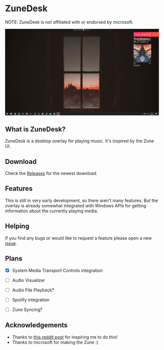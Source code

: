 # ZuneDesk
NOTE: ZuneDesk is not affiliated with or endorsed by microsoft.

![Early Version Screen Shot](/screenshots/1.png)

## What is ZuneDesk?
ZuneDesk is a desktop overlay for playing music. It's inspired by the Zune UI. 

## Download
Check the [Releases](https://github.com/PlatinShadow/ZuneDesk/releases) for the newest download.

## Features
This is still in very early development, so there aren't many features.
But the overlay is already somewhat integrated with Windows APIs for getting information about the currently playing media. 

## Helping
If you find any bugs or would like to request a feature please open a new [issue](https://github.com/PlatinShadow/ZuneDesk/issues).

## Plans
- [x] System Media Transport Controls integration
- [ ] Audio Visualizer
- [ ] Audio File Playback?
- [ ] Spotify integration
- [ ] Zune Syncing?


## Acknowledgements
- Thanks to [this reddit post](https://www.reddit.com/r/Zune/comments/l8bu6r/windows_10_zune_start_menu_concept/) for inspiring me to do this!
- Thanks to microsoft for making the Zune :)

